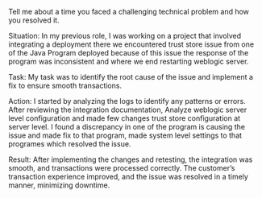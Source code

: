 Tell me about a time you faced a challenging technical problem and how you resolved it. 

Situation: In my previous role, I was working on a project that involved integrating a deployment there we encountered trust store issue from one of the Java Program deployed because of this issue the response of the program was inconsistent and where we end restarting weblogic server.

Task: My task was to identify the root cause of the issue and implement a fix to ensure smooth transactions.

Action: I started by analyzing the logs to identify any patterns or errors. After reviewing the integration documentation, Analyze weblogic server level configuration and made few changes trust store configuration at server level. I found a discrepancy in one of the program is causing the issue and made fix to that program, made system level settings to that programes which resolved the issue.

Result: After implementing the changes and retesting, the integration was smooth, and transactions were processed correctly. The customer’s transaction experience improved, and the issue was resolved in a timely manner, minimizing downtime.
